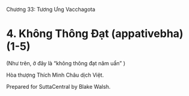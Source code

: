  

Chương 33: Tương Ưng Vacchagota

# 4\. Không Thông Ðạt (appativebha) (1-5)

(Như trên, ở đây là “không thông đạt năm uẩn” )

Hòa thượng Thích Minh Châu dịch Việt.

Prepared for SuttaCentral by Blake Walsh.